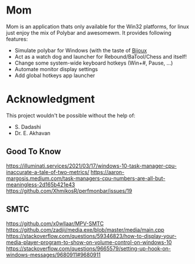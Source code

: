 # Mom
Mom is an application thats only available for the Win32 platforms, for linux just enjoy the mix of Polybar and awesomewm. It provides following features:

- Simulate polybar for Windows (with the taste of [Bijoux](https://github.com/bijanbina/Bijoux)
- Act as a watch dog and launcher for Rebound/BaTool/Chess and itself!
- Change some system-wide keyboard hotkeys (Win+#, Pause, ...)
- Automate monitor display settings
- Add global hotkeys app launcher

# Acknowledgment

This project wouldn't be possible without the help of:
- S. Dadashi
- Dr. E. Akhavan

## Good To Know
https://illuminati.services/2021/03/17/windows-10-task-manager-cpu-inaccurate-a-tale-of-two-metrics/
https://aaron-margosis.medium.com/task-managers-cpu-numbers-are-all-but-meaningless-2d165b421e43
https://github.com/XhmikosR/perfmonbar/issues/19

## SMTC
https://github.com/x0wllaar/MPV-SMTC
https://github.com/zadjii/media.exe/blob/master/media/main.cpp
https://stackoverflow.com/questions/59346823/how-to-display-your-media-player-program-to-show-on-volume-control-on-windows-10
https://stackoverflow.com/questions/9665579/setting-up-hook-on-windows-messages/9680911#9680911